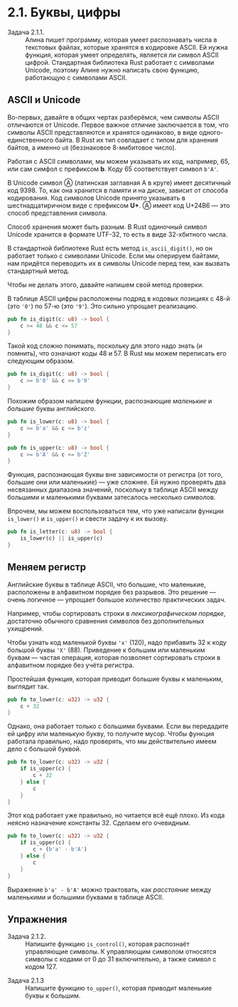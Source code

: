 # 2.1. Буквы, цифры

<dl>
  <dt>Задача 2.1.1.</dt>
  <dd>
  Алина пишет программу, которая умеет распознавать числа в текстовых файлах, которые хранятся в кодировке ASCII.
  Ей нужна функция, которая умеет определять, является ли символ ASCII цифрой.
  Стандартная библиотека Rust работает с символами Unicode, поэтому Алине нужно написать свою функцию, работающую с символами ASCII.
  </dd>
</dl>

## ASCII и Unicode

Во-первых, давайте в общих чертах разберёмся, чем символы ASCII отличаются от Unicode.
Первое важное отличие заключается в том, что символы ASCII представляются и хранятся одинаково, в виде одного-единственного байта.
В Rust их тип совпадает с типом для хранения байтов, а именно `u8` (беззнаковое 8-мибитовое число).

Работая с ASCII символами, мы можем указывать их код, например, 65, или сам симфол с префиксом **b**.
Коду 65 соответствует символ `b'A'`.

В Unicode символ Ⓐ (латинская заглавная A в круге) имеет десятичный код 9398.
То, как она хранится в памяти и на диске, зависит от способа кодирования.
Код символов Unicode принято указывать в шестнадцатиричном виде с префиксом **U+**.
Ⓐ имеет код U+24B6 — это способ представления символа.

Способ хранения может быть разным.
В Rust одиночный символ Unicode хранится в формате UTF-32, то есть в виде 32-хбитного числа.

В стандартной библиотеке Rust есть метод `is_ascii_digit()`, но он работает только с символами Unicode.
Если мы оперируем байтами, нам придётся переводить их в символы Unicode перед тем, как вызвать стандартный метод.

Чтобы не делать этого, давайте напишем свой метод проверки.

В таблице ASCII цифры расположены подряд в кодовых позициях с 48-й (это `'0'`) по 57-ю (это `'9'`).
Это сильно упрощает реализацию.

```rust
pub fn is_digit(c: u8) -> bool {
    c >= 48 && c <= 57
}
```

Такой код сложно понимать, поскольку для этого надо знать (и помнить), что означают коды 48 и 57.
В Rust мы можем переписать его следующим образом.

```rust
pub fn is_digit(c: u8) -> bool {
    c >= b'0' && c <= b'9'
}
```

Похожим образом напишем функции, распознающие *маленькие* и *большие* буквы английского.

```rust
pub fn is_lower(c: u8) -> bool {
    c >= b'a' && c <= b'z'
}

pub fn is_upper(c: u8) -> bool {
    c >= b'A' && c <= b'Z'
}
```

Функция, распознающая буквы вне зависимости от регистра (от того, большие они или маленькие) — уже сложнее.
Ей нужно проверять два несвязанных диапазона значений, поскольку в таблице ASCII между большими и маленькими буквами затесалось несколько символов.

Впрочем, мы можем воспользоваться тем, что уже написали функции `is_lower()` и `is_upper()` и свести задачу к их вызову.

```rust
pub fn is_letter(c: u8) -> bool {
    is_lower(c) || is_upper(c)
}
```

## Меняем регистр

Английские буквы в таблице ASCII, что большие, что маленькие, расположены в алфавитном порядке без разрывов.
Это решение — очень логичное — упрощает большое количество практических задач.

Например, чтобы сортировать строки в *лексикографическом порядке*, достаточно обычного сравнения символов без дополнительных ухищрений.

Чтобы узнать код маленькой буквы `'x'` (120), надо прибавить 32 к коду большой буквы `'X'` (88).
Приведение к большим или маленьким буквам — частая операция, которая позволяет сортировать строки в алфавитном порядке без учёта регистра.

Простейшая функция, которая приводит большие буквы к маленьким, выглядит так.

```rust
pub fn to_lower(c: u32) -> u32 {
    c + 32
}
```

Однако, она работает только с большими буквами. Если вы передадите ей цифру или маленькую букву, то получите мусор.
Чтобы функция работала правильно, надо проверять, что мы действительно имеем дело с большой буквой.

```rust
pub fn to_lower(c: u32) -> u32 {
    if is_upper(c) {
        c + 32
    } else {
        c
    }
}
```

Этот код работает уже правильно, но читается всё ещё плохо.
Из кода неясно назначение константы 32.
Сделаем его очевидным.

```rust
pub fn to_lower(c: u32) -> u32 {
    if is_upper(c) {
        c + (b'a' - b'A')
    } else {
        c
    }
}
```

Выражение `b'a' - b'A'` можно трактовать, как *расстояние* между маленькими и большими буквами в таблице ASCII.

## Упражнения

<dl>
  <dt>Задача 2.1.2.</dt>
  <dd>
  Напишите функцию <code>is_control()</code>, которая распознаёт управляющие символы.
  К управляющим символом относятся символы с кодами от 0 до 31 включительно, а также символ с кодом 127.
  </dd>
</dl>

<dl>
  <dt>Задача 2.1.3</dt>
  <dd>
  Напишите функцию <code>to_upper()</code>, которая приводит маленькие буквы к большим.
  </dd>
</dl>
